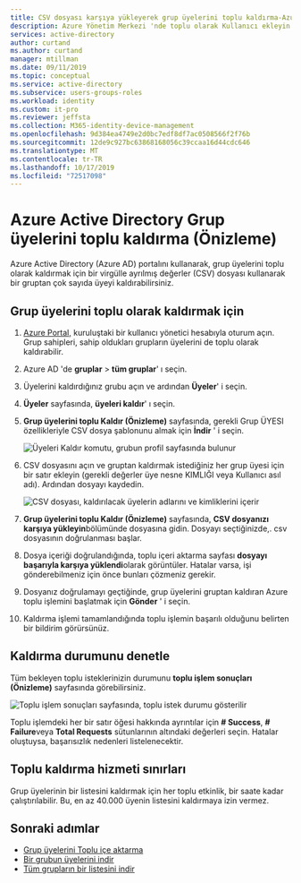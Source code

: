```yaml
---
title: CSV dosyası karşıya yükleyerek grup üyelerini toplu kaldırma-Azure Active Directory | Microsoft Docs
description: Azure Yönetim Merkezi 'nde toplu olarak Kullanıcı ekleyin.
services: active-directory
author: curtand
ms.author: curtand
manager: mtillman
ms.date: 09/11/2019
ms.topic: conceptual
ms.service: active-directory
ms.subservice: users-groups-roles
ms.workload: identity
ms.custom: it-pro
ms.reviewer: jeffsta
ms.collection: M365-identity-device-management
ms.openlocfilehash: 9d384ea4749e2d0bc7edf8df7ac0508566f2f76b
ms.sourcegitcommit: 12de9c927bc63868168056c39ccaa16d44cdc646
ms.translationtype: MT
ms.contentlocale: tr-TR
ms.lasthandoff: 10/17/2019
ms.locfileid: "72517098"
---
```

# <a name="bulk-remove-group-members-preview-in-azure-active-directory"></a>Azure Active Directory Grup üyelerini toplu kaldırma (Önizleme)

Azure Active Directory (Azure AD) portalını kullanarak, grup üyelerini toplu olarak kaldırmak için bir virgülle ayrılmış değerler (CSV) dosyası kullanarak bir gruptan çok sayıda üyeyi kaldırabilirsiniz.

## <a name="to-bulk-remove-group-members"></a>Grup üyelerini toplu olarak kaldırmak için

1. [Azure Portal,](https://portal.azure.com) kuruluştaki bir kullanıcı yönetici hesabıyla oturum açın. Grup sahipleri, sahip oldukları grupların üyelerini de toplu olarak kaldırabilir.
1. Azure AD 'de **gruplar**  > **tüm gruplar**' ı seçin.
1. Üyelerini kaldırdığınız grubu açın ve ardından **Üyeler**' i seçin.
1. **Üyeler** sayfasında, **üyeleri kaldır**' ı seçin.
1. **Grup üyelerini toplu Kaldır (Önizleme)** sayfasında, gerekli Grup ÜYESI özellikleriyle CSV dosya şablonunu almak için **İndir** ' i seçin.

   ![Üyeleri Kaldır komutu, grubun profil sayfasında bulunur](./media/groups-bulk-remove-members/remove-panel.png)

1. CSV dosyasını açın ve gruptan kaldırmak istediğiniz her grup üyesi için bir satır ekleyin (gerekli değerler üye nesne KIMLIĞI veya Kullanıcı asıl adı). Ardından dosyayı kaydedin.

   ![CSV dosyası, kaldırılacak üyelerin adlarını ve kimliklerini içerir](./media/groups-bulk-remove-members/csv-file.png)

1. **Grup üyelerini toplu Kaldır (Önizleme)** sayfasında, **CSV dosyanızı karşıya yükleyin**bölümünde dosyasına gidin. Dosyayı seçtiğinizde,. csv dosyasının doğrulanması başlar.
1. Dosya içeriği doğrulandığında, toplu içeri aktarma sayfası **dosyayı başarıyla karşıya yüklendi**olarak görüntüler. Hatalar varsa, işi gönderebilmeniz için önce bunları çözmeniz gerekir.
1. Dosyanız doğrulamayı geçtiğinde, grup üyelerini gruptan kaldıran Azure toplu işlemini başlatmak için **Gönder** ' i seçin.
1. Kaldırma işlemi tamamlandığında toplu işlemin başarılı olduğunu belirten bir bildirim görürsünüz.

## <a name="check-removal-status"></a>Kaldırma durumunu denetle

Tüm bekleyen toplu isteklerinizin durumunu **toplu işlem sonuçları (Önizleme)** sayfasında görebilirsiniz.

   ![Toplu işlem sonuçları sayfasında, toplu istek durumu gösterilir](./media/groups-bulk-remove-members/bulk-center.png)

Toplu işlemdeki her bir satır öğesi hakkında ayrıntılar için **# Success**, **# Failure**veya **Total Requests** sütunlarının altındaki değerleri seçin. Hatalar oluştuysa, başarısızlık nedenleri listelenecektir.

## <a name="bulk-removal-service-limits"></a>Toplu kaldırma hizmeti sınırları

Grup üyelerinin bir listesini kaldırmak için her toplu etkinlik, bir saate kadar çalıştırılabilir. Bu, en az 40.000 üyenin listesini kaldırmaya izin vermez.

## <a name="next-steps"></a>Sonraki adımlar

- [Grup üyelerini Toplu içe aktarma](groups-bulk-import-members.md)
- [Bir grubun üyelerini indir](groups-bulk-download-members.md)
- [Tüm grupların bir listesini indir](groups-bulk-download.md)
